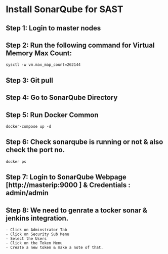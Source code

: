 # Install SonarQube for SAST 

## Step 1: Login to master nodes

## Step 2: Run the following command for Virtual Memory Max Count:
```
sysctl -w vm.max_map_count=262144
```

## Step 3: Git pull 

## Step 4: Go to SonarQube Directory

## Step 5: Run Docker Common
```
docker-compose up -d 
```


## Step 6: Check sonarqube is running or not & also check the port no. 
```
docker ps 
```

## Step 7: Login to SonarQube Webpage [http://masterip:9000 ] & Credentials : admin/admin 

## Step 8: We need to genrate a tocker sonar & jenkins integration. 
```
- Click on Adminstrator Tab
- Click on Security Sub Menu 
- Select the Users 
- Click on the Token Menu 
- Create a new token & make a note of that. 
```

